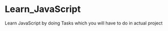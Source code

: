 Learn_JavaScript
================

Learn JavaScript by doing Tasks which you will have to do in actual project
